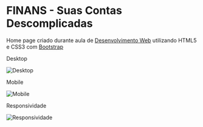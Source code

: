 # FINANS - Suas Contas Descomplicadas

Home page criado durante aula de [Desenvolvimento Web](https://www.udemy.com/course/web-completo/) utilizando HTML5 e CSS3 com [Bootstrap](https://getbootstrap.com/)

Desktop

![Desktop](https://media.giphy.com/media/MeCOiQm8Pm7bztByFY/giphy.gif)

Mobile

![Mobile](https://media.giphy.com/media/ZdHsCHYXvYDEB59BaJ/giphy.gif)

Responsividade

![Responsividade](https://media.giphy.com/media/dy3Ngz1f914vYoL0rr/giphy.gif)
